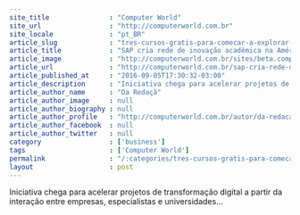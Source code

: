 ```yaml
---
site_title               : "Computer World"
site_url                 : "http://computerworld.com.br"
site_locale              : "pt_BR"
article_slug             : "tres-cursos-gratis-para-comecar-a-explorar-aprendizado-de-maquinas"
article_title            : "SAP cria rede de inovação acadêmica na América Latina"
article_image            : "http://computerworld.com.br/sites/beta.computerworld.com.br/files/news_articles/ensino_learning.jpg"
article_url              : "http://computerworld.com.br/sap-cria-rede-de-inovacao-academica-na-america-latina"
article_published_at     : "2016-09-05T17:30:32-03:00"
article_description      : "Iniciativa chega para acelerar projetos de transformação digital a partir da interação entre empresas, especialistas e universidades..."
article_author_name      : "Da Redaçã"
article_author_image     : null
article_author_biography : null
article_author_profile   : "http://computerworld.com.br/autor/da-redacao"
article_author_facebook  : null
article_author_twitter   : null
category                 : ['business']
tags                     : ['Computer World']
permalink                : "/:categories/tres-cursos-gratis-para-comecar-a-explorar-aprendizado-de-maquinas/"
layout                   : post
---
```


Iniciativa chega para acelerar projetos de transformação digital a partir da interação entre empresas, especialistas e universidades...
